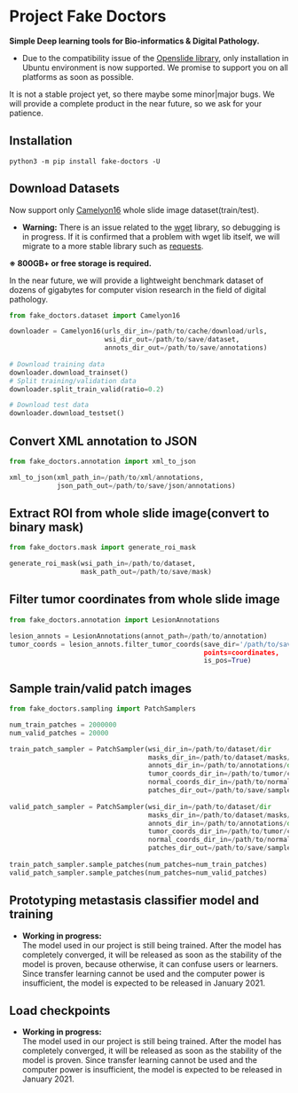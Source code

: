 # Project Fake Doctors

**Simple Deep learning tools for Bio-informatics & Digital Pathology.**

- Due to the compatibility issue of the [Openslide library](https://github.com/openslide/openslide), only installation in Ubuntu environment is now supported.
  We promise to support you on all platforms as soon as possible.
  
It is not a stable project yet, so there maybe some minor|major bugs.
We will provide a complete product in the near future, so we ask for your patience.

## Installation
```python3 -m pip install fake-doctors -U```

## Download Datasets

Now support only [Camelyon16](https://camelyon16.grand-challenge.org/Data/) whole slide image dataset(train/test).

- **Warning:** There is an issue related to the [wget](https://pypi.org/project/wget/) library, so debugging is in progress.
If it is confirmed that a problem with wget lib itself, we will migrate to a more stable library such as [requests](https://requests.readthedocs.io/en/master/).


**※ 800GB+ or free storage is required.**

In the near future, we will provide a lightweight benchmark dataset of dozens of gigabytes for computer vision research in the field of digital pathology.

```python
from fake_doctors.dataset import Camelyon16

downloader = Camelyon16(urls_dir_in=/path/to/cache/download/urls,
                        wsi_dir_out=/path/to/save/dataset,
                        annots_dir_out=/path/to/save/annotations)
                        
# Download training data
downloader.download_trainset()
# Split training/validation data
downloader.split_train_valid(ratio=0.2)

# Download test data
downloader.download_testset()
```

## Convert XML annotation to JSON

```python
from fake_doctors.annotation import xml_to_json

xml_to_json(xml_path_in=/path/to/xml/annotations,
            json_path_out=/path/to/save/json/annotations)
```

## Extract ROI from whole slide image(convert to binary mask)

```python
from fake_doctors.mask import generate_roi_mask

generate_roi_mask(wsi_path_in=/path/to/dataset,
                  mask_path_out=/path/to/save/mask)
```

## Filter tumor coordinates from whole slide image

```python
from fake_doctors.annotation import LesionAnnotations

lesion_annots = LesionAnnotations(annot_path=/path/to/annotation)
tumor_coords = lesion_annots.filter_tumor_coords(save_dir='/path/to/save/tumor/coords/list,
                                                 points=coordinates,
                                                 is_pos=True)
```

## Sample train/valid patch images

```python
from fake_doctors.sampling import PatchSamplers

num_train_patches = 2000000
num_valid_patches = 20000

train_patch_sampler = PatchSampler(wsi_dir_in=/path/to/dataset/dir
                                   masks_dir_in=/path/to/dataset/masks/dir,
                                   annots_dir_in=/path/to/annotations/dir,
                                   tumor_coords_dir_in=/path/to/tumor/coordinates/cache,
                                   normal_coords_dir_in=/path/to/normal/coordinates/cache,
                                   patches_dir_out=/path/to/save/sampled/patches)
                                   
valid_patch_sampler = PatchSampler(wsi_dir_in=/path/to/dataset/dir
                                   masks_dir_in=/path/to/dataset/masks/dir,
                                   annots_dir_in=/path/to/annotations/dir,
                                   tumor_coords_dir_in=/path/to/tumor/coordinates/cache,
                                   normal_coords_dir_in=/path/to/normal/coordinates/cache,
                                   patches_dir_out=/path/to/save/sampled/patches)
                                   
train_patch_sampler.sample_patches(num_patches=num_train_patches)
valid_patch_sampler.sample_patches(num_patches=num_valid_patches)
```

## Prototyping metastasis classifier model and training

- **Working in progress:**<br>
  The model used in our project is still being trained. 
  After the model has completely converged, it will be released as soon as the stability of the model is proven,
  because otherwise, it can confuse users or learners.
  Since transfer learning cannot be used and the computer power is insufficient, the model is expected to be released   in January 2021.
  
## Load checkpoints

- **Working in progress:**<br>
  The model used in our project is still being trained. 
  After the model has completely converged, it will be released as soon as the stability of the model is proven.
  Since transfer learning cannot be used and the computer power is insufficient, the model is expected to be released   in January 2021.


                                               






## 
